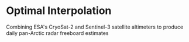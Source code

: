# Optimal Interpolation
Combining ESA's CryoSat-2 and Sentinel-3 satellite altimeters to produce daily pan-Arctic radar freeboard estimates
